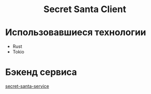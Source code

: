<h1 align="center"> Secret Santa Client </h1>

# Использовавшиеся технологии
- Rust
- Tokio

# Бэкенд сервиса
  [secret-santa-service](https://github.com/alex-chemis/secret-santa-service)
